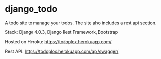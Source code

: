 # django_todo
A todo site to manage your todos. The site also includes a rest api section.

Stack: Django 4.0.3, Django Rest Framework, Bootstrap

Hosted on Heroku: https://todoplox.herokuapp.com/

Rest API: https://todoplox.herokuapp.com/api/swagger/
